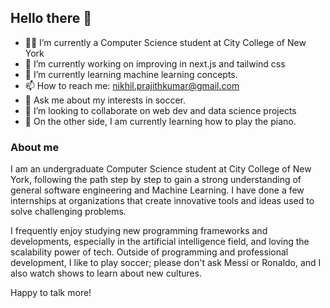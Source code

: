 ## Hello there 👋

- ✍🏻 I’m currently a Computer Science student at City College of New York
- 🔭 I’m currently working on improving in next.js and tailwind css
- 🌱 I’m currently learning machine learning concepts.
- 📫 How to reach me: nikhil.prajithkumar@gmail.com
- 💬 Ask me about my interests in soccer.
- 👯 I’m looking to collaborate on web dev and data science projects
- 💭 On the other side, I am currently learning how to play the piano.

### About me
I am an undergraduate Computer Science student at City College of New York, following the path step by step to gain a strong understanding of general software engineering and Machine Learning. I have done a few internships at organizations that create innovative tools and ideas used to solve challenging problems.

I frequently enjoy studying new programming frameworks and developments, especially in the artificial intelligence field, and loving the scalability power of tech. 
Outside of programming and professional development, I like to play soccer; please don't ask Messi or Ronaldo, and I also watch shows to learn about new cultures. 

Happy to talk more!

<!--
![](https://komarev.com/ghpvc/?username=NikhilPrajith)

**NikhilPrajith/NikhilPrajith** is a ✨ _special_ ✨ repository because its `README.md` (this file) appears on your GitHub profile.

Here are some ideas to get you started:

- 🔭 I’m currently working on ...
- 🌱 I’m currently learning ...
- 👯 I’m looking to collaborate on ...
- 🤔 I’m looking for help with ...
- 💬 Ask me about ...
- 📫 How to reach me: ...
- 😄 Pronouns: ...
- ⚡ Fun fact: ...
-->
